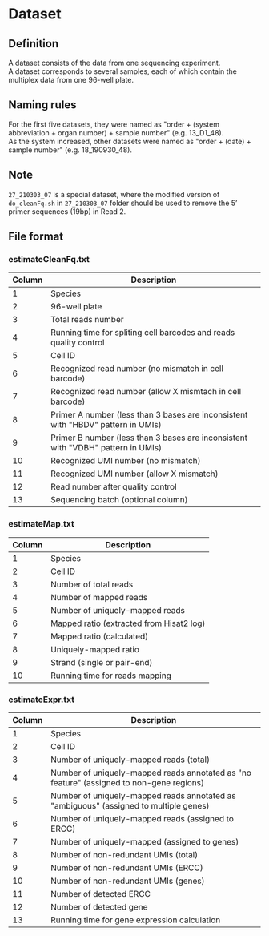 # Dataset
## Definition
A dataset consists of the data from one sequencing experiment.  
A dataset corresponds to several samples, each of which contain the multiplex data from one 96-well plate.  

## Naming rules
For the first five datasets, they were named as "order + (system abbreviation + organ number) + sample number" (e.g. 13_D1_48).  
As the system increased, other datasets were named as "order + (date) + sample number" (e.g. 18_190930_48).  

## Note
`27_210303_07` is a special dataset, where the modified version of `do_cleanFq.sh` in `27_210303_07` folder should be used to remove the 5’ primer sequences (19bp) in Read 2.  

## File format

### estimateCleanFq.txt

| Column | Description |
| ---------- | ----------- |
| 1 | Species |
| 2 | 96-well plate |
| 3 | Total reads number |
| 4 | Running time for spliting cell barcodes and reads quality control |
| 5 | Cell ID |
| 6 | Recognized read number (no mismatch in cell barcode) |
| 7 | Recognized read number (allow X mismtach in cell barcode) |
| 8 | Primer A number (less than 3 bases are inconsistent with "HBDV" pattern in UMIs) |
| 9 | Primer B number (less than 3 bases are inconsistent with "VDBH" pattern in UMIs) |
| 10 | Recognized UMI number (no mismatch) |
| 11 | Recognized UMI number (allow X mismatch) |
| 12 | Read number after quality control |
| 13 | Sequencing batch (optional column) |

### estimateMap.txt

| Column | Description |
| ---------- | ----------- |
| 1 | Species |
| 2 | Cell ID |
| 3 | Number of total reads |
| 4 | Number of mapped reads |
| 5 | Number of uniquely-mapped reads |
| 6 | Mapped ratio (extracted from Hisat2 log) |
| 7 | Mapped ratio (calculated) |
| 8 | Uniquely-mapped ratio |
| 9 | Strand (single or pair-end) |
| 10 | Running time for reads mapping |

### estimateExpr.txt

| Column | Description |
| ---------- | ----------- |
| 1 | Species |
| 2 | Cell ID |
| 3 | Number of uniquely-mapped reads (total) |
| 4 | Number of uniquely-mapped reads annotated as "no feature" (assigned to non-gene regions) |
| 5 | Number of uniquely-mapped reads annotated as "ambiguous" (assigned to multiple genes) |
| 6 | Number of uniquely-mapped reads (assigned to ERCC) |
| 7 | Number of uniquely-mapped (assigned to genes) |
| 8 | Number of non-redundant UMIs (total) |
| 9 | Number of non-redundant UMIs (ERCC) |
| 10 | Number of non-redundant UMIs (genes) |
| 11 | Number of detected ERCC |
| 12 | Number of detected gene |
| 13 | Running time for gene expression calculation |
